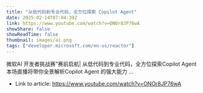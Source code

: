```yaml
---
title: "从低代码到专业代码，全方位探索 Copilot Agent"
date: 2025-02-14T07:04:39Z
link: https://www.youtube.com/watch?v=ONOr8JP76wA
showShare: false
showReadTime: false
thumbnail: images/ai.png
tags: ["developer.microsoft.com/en-us/reactor"]
---
```

微软AI 开发者挑战赛”赛前启航| 从低代码到专业代码，全方位探索Copilot Agent 本场直播将带你全景解析Copilot Agent 的强大能力 ...

- Link to article: https://www.youtube.com/watch?v=ONOr8JP76wA